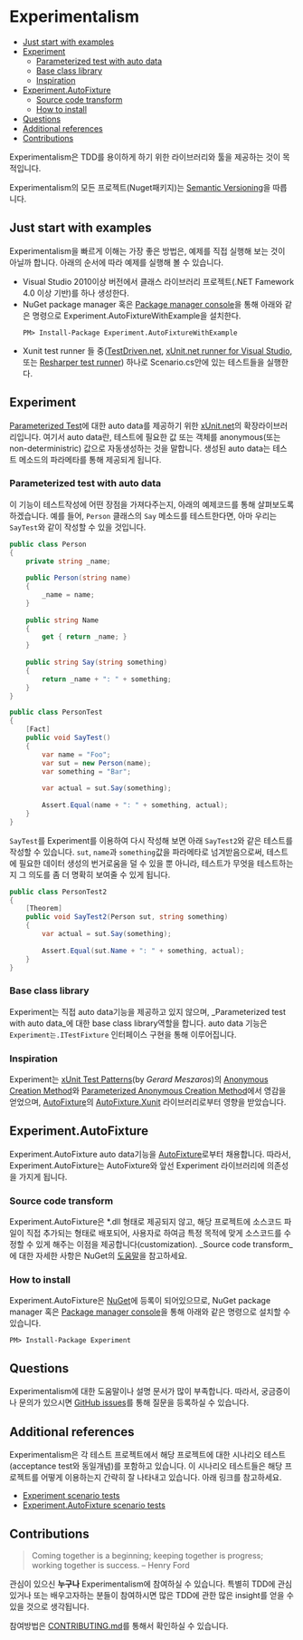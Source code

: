 Experimentalism
===============

* [Just start with examples](#just-start-with-examples)
* [Experiment](#Experiment)
    * [Parameterized test with auto data](#parameterized-test-with-auto-data)
    * [Base class library](#base-class-library)
    * [Inspiration](#inspiration)
* [Experiment.AutoFixture](#experimentautofixture)
    * [Source code transform](#source-code-transform)
    * [How to install](#how-to-install)
* [Questions](#questions)
* [Additional references](#additional-references)
* [Contributions](#contributions)

Experimentalism은 TDD를 용이하게 하기 위한 라이브러리와 툴을 제공하는 것이 목적입니다.

Experimentalism의 모든 프로젝트(Nuget패키지)는 [Semantic Versioning](http://semver.org/)을 따릅니다.

Just start with examples
------------------------
Experimentalism을 빠르게 이해는 가장  좋은 방법은, 예제를 직접 실행해 보는 것이 아닐까 합니다. 아래의 순서에 따라 예제를 실행해 볼 수 있습니다.

* Visual Studio 2010이상 버전에서 클래스 라이브러리 프로젝트(.NET Famework 4.0 이상 기반)를 하나 생성한다.
* NuGet package manager 혹은 [Package manager console](http://docs.nuget.org/docs/start-here/using-the-package-manager-console)을 통해 아래와 같은 명령으로 Experiment.AutoFixtureWithExample을 설치한다.
    ```
    PM> Install-Package Experiment.AutoFixtureWithExample
    ```
* Xunit test runner 들 중([TestDriven.net](http://testdriven.net/), [xUnit.net runner for Visual Studio](http://visualstudiogallery.msdn.microsoft.com/463c5987-f82b-46c8-a97e-b1cde42b9099?SRC=VSIDE), 또는 [Resharper test runner](http://www.jetbrains.com/resharper/features/unit_testing.html)) 하나로 Scenario.cs안에 있는 테스트들을 실행한다.

Experiment
----------
[Parameterized Test]에 대한 auto data를 제공하기 위한 [xUnit.net]의 확장라이브러리입니다. 여기서 auto data란, 테스트에 필요한 값 또는 객체를 anonymous(또는 non-deterministric) 값으로 자동생성하는 것을 말합니다. 생성된 auto data는 테스트 메소드의 파라메타를 통해 제공되게 됩니다.

### Parameterized test with auto data

이 기능이 테스트작성에 어떤 장점을 가져다주는지, 아래의 예제코드를 통해 살펴보도록 하겠습니다. 예를 들어, `Person` 클래스의 `Say` 메소드를 테스트한다면, 아마 우리는 `SayTest`와 같이 작성할 수 있을 것입니다.

```c#
public class Person
{
    private string _name;
    
    public Person(string name)
	{
        _name = name;
	}
    
    public string Name
    {
        get { return _name; }
    }
    
    public string Say(string something)
    {
        return _name + ": " + something;
    }
}

public class PersonTest
{
    [Fact]
    public void SayTest()
    {
        var name = "Foo";
        var sut = new Person(name);
        var something = "Bar";
        
        var actual = sut.Say(something);
        
        Assert.Equal(name + ": " + something, actual);
    }
}
```

`SayTest`를 Experiment를 이용하여 다시 작성해 보면 아래 `SayTest2`와 같은 테스트를 작성할 수 있습니다. `sut`, `name`과 `something`값을 파라메타로 넘겨받음으로써, 테스트에 필요한 데이터 생성의 번거로움을 덜 수 있을 뿐 아니라, 테스트가 무엇을 테스트하는지 그 의도를 좀 더 명확히 보여줄 수 있게 됩니다.

```c#
public class PersonTest2
{
    [Theorem]
    public void SayTest2(Person sut, string something)
    {
        var actual = sut.Say(something);
        
        Assert.Equal(sut.Name + ": " + something, actual);
    }
}
```


### Base class library
Experiment는 직접 auto data기능을 제공하고 있지 않으며, _Parameterized test with auto data_에 대한 base class library역할을 합니다. auto data 기능은 `Experiment는.ITestFixture` 인터페이스 구현을 통해 이루어집니다.

### Inspiration
Experiment는 [xUnit Test Patterns](by *Gerard Meszaros*)의 [Anonymous Creation Method]와 [Parameterized Anonymous Creation Method]에서 영감을 얻었으며, [AutoFixture]의 [AutoFixture.Xunit](https://www.nuget.org/packages/AutoFixture.Xunit/) 라이브러리로부터 영향을 받았습니다.

Experiment.AutoFixture
----------------------
Experiment.AutoFixture auto data기능을 [AutoFixture]로부터 채용합니다. 따라서, Experiment.AutoFixture는 AutoFixture와 앞선 Experiment 라이브러리에 의존성을 가지게 됩니다.

### Source code transform
Experiment.AutoFixture은 *.dll 형태로 제공되지 않고, 해당 프로젝트에 소스코드 파일이 직접 추가되는 형태로 배포되어, 사용자로 하여금 특정 목적에 맞게 소스코드를 수정할 수 있게 해주는 이점을 제공합니다(customization). _Source code transform_에 대한 자세한 사항은 NuGet의 [도움말](http://docs.nuget.org/docs/creating-packages/configuration-file-and-source-code-transformations#Source_Code_Transformations)을 참고하세요.

### How to install
Experiment.AutoFixture은 [NuGet](https://www.nuget.org/packages/Experiment.AutoFixture/)에 등록이 되어있으므로,
NuGet package manager 혹은 [Package manager console](http://docs.nuget.org/docs/start-here/using-the-package-manager-console)을 통해 아래와 같은 명령으로 설치할 수 있습니다.

```
PM> Install-Package Experiment
```

Questions
---------
Experimentalism에 대한 도움말이나 설명 문서가 많이 부족합니다. 따라서, 궁금증이나 문의가 있으시면 [GitHub issues](https://github.com/jwChung/Experimentalism/issues)를 통해 질문을 등록하실 수 있습니다.

Additional references
---------------------
Experimentalism은 각 테스트 프로젝트에서 해당 프로젝트에 대한 시나리오 테스트(acceptance test와 동일개념)를 포함하고 있습니다. 이 시나리오 테스트들은 해당 프로젝트를 어떻게 이용하는지 간략히 잘 나타내고 있습니다. 아래 링크를 참고하세요.

* [Experiment scenario tests](https://github.com/jwChung/Experimentalism/blob/master/test/ExperimentUnitTest/Scenario.cs)
* [Experiment.AutoFixture scenario tests](https://github.com/jwChung/Experimentalism/blob/master/test/Experiment.AutoFixtureUnitTest/Scenario.cs)

Contributions
-------------
> Coming together is a beginning; keeping together is progress; working together is success. – Henry Ford

관심이 있으신 **누구나** Experimentalism에 참여하실 수 있습니다. 특별히 TDD에 관심있거나 또는 배우고자하는 분들이 참여하시면 많은 TDD에 관한 많은 insight를 얻을 수 있을 것으로 생각됩니다.

참여방법은 [CONTRIBUTING.md](https://github.com/jwChung/Experimentalism/blob/master/CONTRIBUTING.md)를 통해서 확인하실 수 있습니다.

[xUnit.net]: <http://xunit.codeplex.com/>
[Parameterized test]: <http://xunitpatterns.com/Parameterized%20Test.html>
[AutoFixture]: <https://github.com/AutoFixture/AutoFixture>
[xUnit Test Patterns]: <http://xunitpatterns.com/index.html>
[Anonymous Creation Method]: <http://xunitpatterns.com/Creation%20Method.html#Anonymous%20Creation%20Method>
[Parameterized Anonymous Creation Method]: <http://xunitpatterns.com/Creation%20Method.html#Parameterized%20Anonymous%20Creation%20Method>